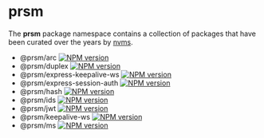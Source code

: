 # prsm

The **prsm** package namespace contains a collection of packages that have been curated over the years by [nvms](https://github.com/nvms).

* @prsm/arc [![NPM version](https://img.shields.io/npm/v/@prsm/arc?color=0B3437&label=)](https://www.npmjs.com/package/@prsm/arc)
* @prsm/duplex [![NPM version](https://img.shields.io/npm/v/@prsm/duplex?color=0B3437&label=)](https://www.npmjs.com/package/@prsm/duplex)
* @prsm/express-keepalive-ws [![NPM version](https://img.shields.io/npm/v/@prsm/express-keepalive-ws?color=0B3437&label=)](https://www.npmjs.com/package/@prsm/express-keepalive-ws)
* @prsm/express-session-auth [![NPM version](https://img.shields.io/npm/v/@prsm/express-session-auth?color=0B3437&label=)](https://www.npmjs.com/package/@prsm/express-session-auth)
* @prsm/hash [![NPM version](https://img.shields.io/npm/v/@prsm/hash?color=0B3437&label=)](https://www.npmjs.com/package/@prsm/hash)
* @prsm/ids [![NPM version](https://img.shields.io/npm/v/@prsm/ids?color=0B3437&label=)](https://www.npmjs.com/package/@prsm/ids)
* @prsm/jwt [![NPM version](https://img.shields.io/npm/v/@prsm/jwt?color=0B3437&label=)](https://www.npmjs.com/package/@prsm/jwt)
* @prsm/keepalive-ws [![NPM version](https://img.shields.io/npm/v/@prsm/keepalive-ws?color=0B3437&label=)](https://www.npmjs.com/package/@prsm/keepalive-ws)
* @prsm/ms [![NPM version](https://img.shields.io/npm/v/@prsm/ms?color=0B3437&label=)](https://www.npmjs.com/package/@prsm/ms)

